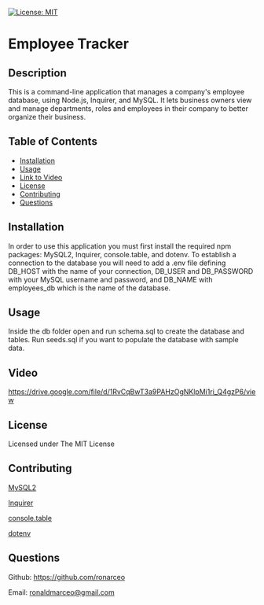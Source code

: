 [![License: MIT](https://img.shields.io/badge/License-MIT-yellow.svg)](https://opensource.org/licenses/MIT)

# Employee Tracker
            
## Description
This is a command-line application that manages a company's employee database, using Node.js, Inquirer, and MySQL. It lets business owners view and manage departments, roles and employees in their company to better organize their business.

## Table of Contents
* [Installation](#installation)
* [Usage](#usage)
* [Link to Video](#video)
* [License](#license)
* [Contributing](#contributing)
* [Questions](#questions)
            
## Installation
In order to use this application you must first install the required npm packages: MySQL2, Inquirer, console.table, and dotenv. To establish a connection to the database you will need to add a .env file defining DB_HOST with the name of your connection, DB_USER and DB_PASSWORD with your MySQL username and password, and DB_NAME with employees_db which is the name of the database.
            
## Usage
Inside the db folder open and run schema.sql to create the database and tables. Run seeds.sql if you want to populate the database with sample data.
            
## Video
https://drive.google.com/file/d/1RvCqBwT3a9PAHzOgNKlpMi1ri_Q4gzP6/view

## License
Licensed under The MIT License
            
## Contributing
[MySQL2](https://www.npmjs.com/package/mysql2)

[Inquirer](https://www.npmjs.com/package/inquirer)

[console.table](https://www.npmjs.com/package/console.table)

[dotenv](https://www.npmjs.com/package/dotenv)
                
## Questions
Github: https://github.com/ronarceo

Email: ronaldmarceo@gmail.com